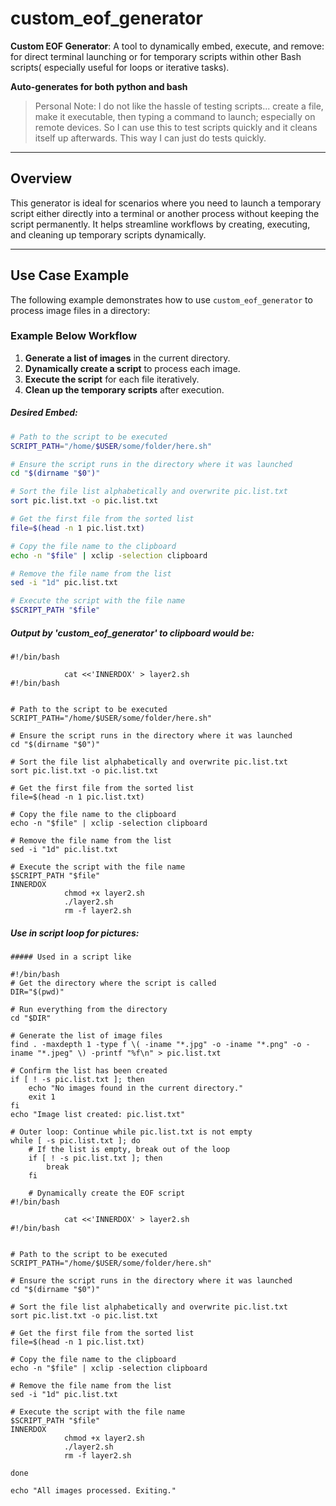 # custom_eof_generator

**Custom EOF Generator**: A tool to dynamically embed, execute, and remove: for direct terminal launching or for temporary scripts within other Bash scripts( especially useful for loops or iterative tasks). 

**Auto-generates for both python and bash**

> Personal Note: I do not like the hassle of testing scripts... create a file, make it executable, then typing a command to launch; especially on remote devices. So I can use this to test scripts quickly and it cleans itself up afterwards. This way I can just do tests quickly. 

---

## **Overview**
This generator is ideal for scenarios where you need to launch a temporary script either directly into a terminal or another process without keeping the script permanently. It helps streamline workflows by creating, executing, and cleaning up temporary scripts dynamically.

---

## **Use Case Example**

The following example demonstrates how to use `custom_eof_generator` to process image files in a directory:

### **Example Below Workflow**
1. **Generate a list of images** in the current directory.
2. **Dynamically create a script** to process each image.
3. **Execute the script** for each file iteratively.
4. **Clean up the temporary scripts** after execution.


##### Desired Embed:
```bash
# Path to the script to be executed
SCRIPT_PATH="/home/$USER/some/folder/here.sh"

# Ensure the script runs in the directory where it was launched
cd "$(dirname "$0")"

# Sort the file list alphabetically and overwrite pic.list.txt
sort pic.list.txt -o pic.list.txt

# Get the first file from the sorted list
file=$(head -n 1 pic.list.txt)

# Copy the file name to the clipboard
echo -n "$file" | xclip -selection clipboard

# Remove the file name from the list
sed -i "1d" pic.list.txt

# Execute the script with the file name
$SCRIPT_PATH "$file"
```

##### Output by 'custom_eof_generator' to clipboard would be:
```
#!/bin/bash

            cat <<'INNERDOX' > layer2.sh
#!/bin/bash


# Path to the script to be executed
SCRIPT_PATH="/home/$USER/some/folder/here.sh"

# Ensure the script runs in the directory where it was launched
cd "$(dirname "$0")"

# Sort the file list alphabetically and overwrite pic.list.txt
sort pic.list.txt -o pic.list.txt

# Get the first file from the sorted list
file=$(head -n 1 pic.list.txt)

# Copy the file name to the clipboard
echo -n "$file" | xclip -selection clipboard

# Remove the file name from the list
sed -i "1d" pic.list.txt

# Execute the script with the file name
$SCRIPT_PATH "$file"
INNERDOX
            chmod +x layer2.sh
            ./layer2.sh
            rm -f layer2.sh

```
##### Use in script loop for pictures:
```
##### Used in a script like

#!/bin/bash
# Get the directory where the script is called
DIR="$(pwd)"

# Run everything from the directory
cd "$DIR"

# Generate the list of image files
find . -maxdepth 1 -type f \( -iname "*.jpg" -o -iname "*.png" -o -iname "*.jpeg" \) -printf "%f\n" > pic.list.txt

# Confirm the list has been created
if [ ! -s pic.list.txt ]; then
    echo "No images found in the current directory."
    exit 1
fi
echo "Image list created: pic.list.txt"

# Outer loop: Continue while pic.list.txt is not empty
while [ -s pic.list.txt ]; do
    # If the list is empty, break out of the loop
    if [ ! -s pic.list.txt ]; then
        break
    fi

    # Dynamically create the EOF script
#!/bin/bash

            cat <<'INNERDOX' > layer2.sh
#!/bin/bash


# Path to the script to be executed
SCRIPT_PATH="/home/$USER/some/folder/here.sh"

# Ensure the script runs in the directory where it was launched
cd "$(dirname "$0")"

# Sort the file list alphabetically and overwrite pic.list.txt
sort pic.list.txt -o pic.list.txt

# Get the first file from the sorted list
file=$(head -n 1 pic.list.txt)

# Copy the file name to the clipboard
echo -n "$file" | xclip -selection clipboard

# Remove the file name from the list
sed -i "1d" pic.list.txt

# Execute the script with the file name
$SCRIPT_PATH "$file"
INNERDOX
            chmod +x layer2.sh
            ./layer2.sh
            rm -f layer2.sh

done

echo "All images processed. Exiting."
```

